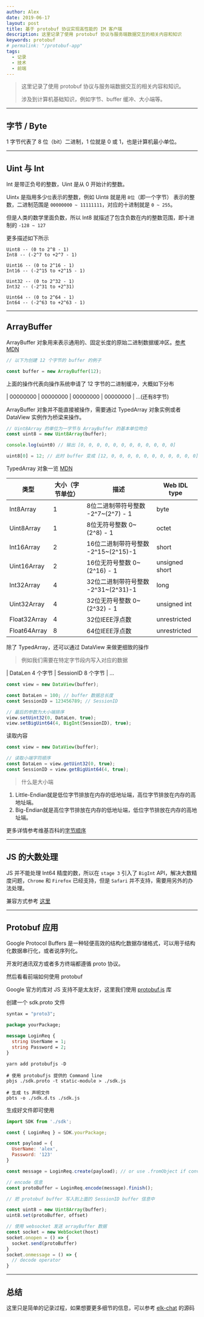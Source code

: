 ```yaml
---
author: Alex
date: 2019-06-17
layout: post
title: 基于 protobuf 协议实现高性能的 IM 客户端
description: 这里记录了使用 protobuf 协议与服务端数据交互的相关内容和知识
keywords: protobuf
# permalink: "/protobuf-app"
tags:
  - 记录
  - 技术
  - 前端
---
```


> 这里记录了使用 protobuf 协议与服务端数据交互的相关内容和知识。
>
> 涉及到计算机基础知识，例如字节、buffer 缓冲、大小端等。

--------------

## 字节 / Byte

1 字节代表了 8 位（bit）二进制，1 位就是 0 或 1，也是计算机最小单位。

--------------

## Uint 与 Int

Int 是带正负号的整数，Uint 是从 0 开始计的整数。

Uint`x` 是指用多少`位`表示的整数，例如 Uint`8` 就是用 `8位`（即一个字节） 表示的整数，二进制范围是 `00000000 ~ 11111111`，对应的十进制就是 `0 ~ 255`。

但是人类的数学里面负数，所以 Int8 就描述了包含负数在内的整数范围，即十进制的 `-128 ~ 127`

更多描述如下所示

```
Uint8 -- (0 to 2^8 - 1)
Int8 -- (-2^7 to +2^7 - 1)

Uint16 -- (0 to 2^16 - 1)
Int16 -- (-2^15 to +2^15 - 1)

Uint32 -- (0 to 2^32 - 1)
Int32 -- (-2^31 to +2^31)

Uint64 -- (0 to 2^64 - 1)
Int64 -- (-2^63 to +2^63 - 1)
```

--------------

## ArrayBuffer

ArrayBuffer 对象用来表示通用的、固定长度的原始二进制数据缓冲区。[参考MDN](https://developer.mozilla.org/zh-CN/docs/Web/JavaScript/Reference/Global_Objects/ArrayBuffer)

```js
// 以下为创建 12 个字节的 buffer 的例子

const buffer = new ArrayBuffer(12);
```

上面的操作代表向操作系统申请了 12 字节的二进制缓冲，大概如下分布

| 00000000 | 00000000 | 00000000 | 00000000 | ...(还有8字节)

ArrayBuffer 对象并不能直接被操作，需要通过 TypedArray 对象实例或者 DataView 实例作为桥梁来操作。

```js
// Uint8Array 的单位为一字节与 ArrayBuffer 的基本单位吻合
const uint8 = new Uint8Array(buffer);

console.log(uint0) // 输出 [0, 0, 0, 0, 0, 0, 0, 0, 0, 0, 0, 0]

uint8[0] = 12; // 此时 buffer 变成 [12, 0, 0, 0, 0, 0, 0, 0, 0, 0, 0, 0]
```

TypedArray 对象一览 [MDN](https://developer.mozilla.org/zh-CN/docs/Web/JavaScript/Reference/Global_Objects/TypedArray#TypedArray_%E5%AF%B9%E8%B1%A1)

| 类型 | 大小（字节单位） | 描述 | Web IDL type |
| ---- | ---- | ---- | ---- |
| Int8Array | 1 | 8位二进制带符号整数 -2^7~(2^7) - 1 | byte |
| Uint8Array | 1 | 8位无符号整数 0~(2^8) - 1 | octet |
| Int16Array | 2 | 16位二进制带符号整数 -2^15~(2^15)-1 | short |
| Uint16Array | 2 | 16位无符号整数 0~(2^16) - 1 | unsigned short |
| Int32Array | 4 | 32位二进制带符号整数 -2^31~(2^31)-1 | long |
| Uint32Array | 4 | 32位无符号整数 0~(2^32) - 1 | unsigned int |
| Float32Array | 4 | 32位IEEE浮点数 | unrestricted  |float
| Float64Array | 8 | 64位IEEE浮点数 | unrestricted  |double

除了 TypedArray，还可以通过 DataView 来做更细致的操作

> 例如我们需要在特定字节段内写入对应的数据

| DataLen 4 个字节 | SessionID 8 个字节 | ...

```js
const view = new DataView(buffer);

const DataLen = 100; // buffer 数据总长度
const SessionID = 123456789; // SessionID

// 最后的参数为大小端排序
view.setUint32(0, DataLen, true);
view.setBigUint64(4, BigInt(SessionID), true);
```

读取内容

```js
const view = new DataView(buffer);

// 读取小端字符顺序
const DataLen = view.getUint32(0, true);
const SessionID = view.getBigUint64(4, true);
```

> 什么是大小端

1. Little-Endian就是低位字节排放在内存的低地址端，高位字节排放在内存的高地址端。
2. Big-Endian就是高位字节排放在内存的低地址端，低位字节排放在内存的高地址端。

更多详情参考维基百科的[字节顺序](https://zh.wikipedia.org/wiki/%E5%AD%97%E8%8A%82%E5%BA%8F)

--------------

## JS 的大数处理

JS 并不能处理 Int64 精度的数，所以在 `stage 3` 引入了 `BigInt` API，解决大数精度问题，`Chrome` 和 `Firefox` 已经支持，但是 `Safari` 并不支持，需要用另外的办法处理。

兼容方式参考 [这里](/2019/07/16/protobufjs-uint64/)

--------------

## Protobuf 应用

Google Protocol Buffers 是一种轻便高效的结构化数据存储格式，可以用于结构化数据串行化，或者说序列化。

开发时通讯双方或者多方终端都遵循 proto 协议。

然后看看前端如何使用 protobuf

Google 官方的库对 JS 支持不是太友好，这里我们使用 [protobuf.js](https://github.com/protobufjs/protobuf.js) 库

创建一个 sdk.proto 文件

```protobuf
syntax = "proto3";

package yourPackage;

message LoginReq {
  string UserName = 1;
  string Password = 2;
}
```

```shell
yarn add protobufjs -D

# 使用 protobufjs 提供的 Command line
pbjs ./sdk.proto -t static-module > ./sdk.js

# 生成 ts 声明文件
pbts -o ./sdk.d.ts ./sdk.js
```

生成好文件即可使用

```js
import SDK from './sdk';

const { LoginReq } = SDK.yourPackage;

const payload = {
  UserName: 'alex',
  Password: '123'
}

const message = LoginReq.create(payload); // or use .fromObject if conversion is necessary

// encode 信息
const protoBuffer = LoginReq.encode(message).finish();

// 把 protobuf buffer 写入到上面的 SessionID buffer 信息中

const uint8 = new Uint8Array(buffer);
uint8.set(protoBuffer, offset)

// 使用 websocket 发送 arrayBuffer 数据
const socket = new WebSocket(host)
socket.onopen = () => {
  socket.send(protoBuffer)
}
socket.onmessage = () => {
  // decode operator
}
```

--------------

## 总结

这里只是简单的记录过程，如果想要更多细节的信息，可以参考 [elk-chat](https://github.com/elk-chat/elk_web/blob/dev/packages/sdk/handler/date-buffer.ts) 的源码
